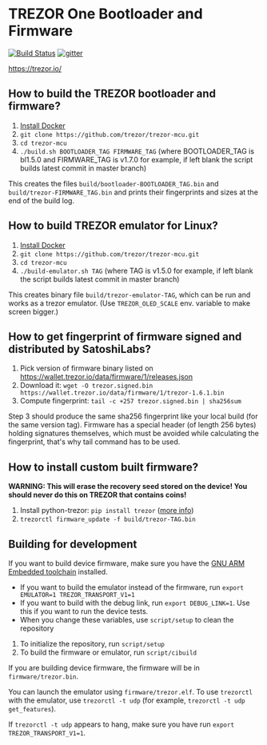 # TREZOR One Bootloader and Firmware

[![Build Status](https://travis-ci.org/trezor/trezor-mcu.svg?branch=master)](https://travis-ci.org/trezor/trezor-mcu) [![gitter](https://badges.gitter.im/trezor/community.svg)](https://gitter.im/trezor/community)

https://trezor.io/

## How to build the TREZOR bootloader and firmware?

1. [Install Docker](https://docs.docker.com/engine/installation/)
2. `git clone https://github.com/trezor/trezor-mcu.git`
3. `cd trezor-mcu`
4. `./build.sh BOOTLOADER_TAG FIRMWARE_TAG` (where BOOTLOADER_TAG is bl1.5.0 and FIRMWARE_TAG is v1.7.0 for example, if left blank the script builds latest commit in master branch)

This creates the files `build/bootloader-BOOTLOADER_TAG.bin` and `build/trezor-FIRMWARE_TAG.bin` and prints their fingerprints and sizes at the end of the build log.

## How to build TREZOR emulator for Linux?

1. [Install Docker](https://docs.docker.com/engine/installation/)
2. `git clone https://github.com/trezor/trezor-mcu.git`
3. `cd trezor-mcu`
4. `./build-emulator.sh TAG` (where TAG is v1.5.0 for example, if left blank the script builds latest commit in master branch)

This creates binary file `build/trezor-emulator-TAG`, which can be run and works as a trezor emulator. (Use `TREZOR_OLED_SCALE` env. variable to make screen bigger.)

## How to get fingerprint of firmware signed and distributed by SatoshiLabs?

1. Pick version of firmware binary listed on https://wallet.trezor.io/data/firmware/1/releases.json
2. Download it: `wget -O trezor.signed.bin https://wallet.trezor.io/data/firmware/1/trezor-1.6.1.bin`
3. Compute fingerprint: `tail -c +257 trezor.signed.bin | sha256sum`

Step 3 should produce the same sha256 fingerprint like your local build (for the same version tag). Firmware has a special header (of length 256 bytes) holding signatures themselves, which must be avoided while calculating the fingerprint, that's why tail command has to be used.

## How to install custom built firmware?

**WARNING: This will erase the recovery seed stored on the device! You should never do this on TREZOR that contains coins!**

1. Install python-trezor: `pip install trezor` ([more info](https://github.com/trezor/python-trezor))
2. `trezorctl firmware_update -f build/trezor-TAG.bin`

## Building for development

If you want to build device firmware, make sure you have the
[GNU ARM Embedded toolchain](https://developer.arm.com/open-source/gnu-toolchain/gnu-rm/downloads) installed.

* If you want to build the emulator instead of the firmware, run `export EMULATOR=1 TREZOR_TRANSPORT_V1=1`
* If you want to build with the debug link, run `export DEBUG_LINK=1`. Use this if you want to run the device tests.
* When you change these variables, use `script/setup` to clean the repository

1. To initialize the repository, run `script/setup`
2. To build the firmware or emulator, run `script/cibuild`

If you are building device firmware, the firmware will be in `firmware/trezor.bin`.

You can launch the emulator using `firmware/trezor.elf`. To use `trezorctl` with the emulator, use
`trezorctl -t udp` (for example, `trezorctl -t udp get_features`).

If `trezorctl -t udp` appears to hang, make sure you have run `export TREZOR_TRANSPORT_V1=1`.
